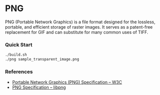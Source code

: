 # PNG

PNG (Portable Network Graphics) is a file format designed for the lossless, portable, and efficient storage of raster images. It serves as a patent-free replacement for GIF and can substitute for many common uses of TIFF.

### Quick Start

```bash
./build.sh
./png sample_transparent_image.png
```

### References

* [Portable Network Graphics (PNG) Specification – W3C](https://www.w3.org/TR/2003/REC-PNG-20031110/)
* [PNG Specification – libpng](http://www.libpng.org/pub/png/spec/)
